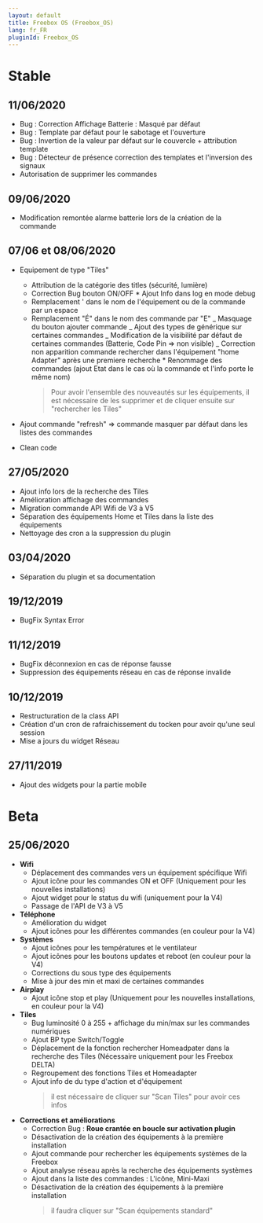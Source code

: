 ```yaml
---
layout: default
title: Freebox OS (Freebox_OS)
lang: fr_FR
pluginId: Freebox_OS
---
```


# Stable

## 11/06/2020

- Bug : Correction Affichage Batterie : Masqué par défaut
- Bug : Template par défaut pour le sabotage et l'ouverture
- Bug : Invertion de la valeur par défaut sur le couvercle + attribution template
- Bug : Détecteur de présence correction des templates et l'inversion des signaux
- Autorisation de supprimer les commandes

## 09/06/2020

- Modification remontée alarme batterie lors de la création de la commande

## 07/06 et 08/06/2020

- Equipement de type "Tiles"

  - Attribution de la catégorie des titles (sécurité, lumière)
  - Correction Bug bouton ON/OFF \* Ajout Info dans log en mode debug
  - Remplacement ' dans le nom de l'équipement ou de la commande par un espace
  - Remplacement "É" dans le nom des commande par "E"
    _ Masquage du bouton ajouter commande
    _ Ajout des types de générique sur certaines commandes
    _ Modification de la visibilité par défaut de certaines commandes (Batterie, Code Pin => non visible)
    _ Correction non apparition commande rechercher dans l'équipement "home Adapter" après une premiere recherche \* Renommage des commandes (ajout Etat dans le cas où la commande et l'info porte le même nom)
    > Pour avoir l'ensemble des nouveautés sur les équipements, il est nécessaire de les supprimer et de cliquer ensuite sur "rechercher les Tiles"

- Ajout commande "refresh" => commande masquer par défaut dans les listes des commandes
- Clean code

## 27/05/2020

- Ajout info lors de la recherche des Tiles
- Amélioration affichage des commandes
- Migration commande API Wifi de V3 à V5
- Séparation des équipements Home et Tiles dans la liste des équipements
- Nettoyage des cron a la suppression du plugin

## 03/04/2020

- Séparation du plugin et sa documentation

## 19/12/2019

- BugFix Syntax Error

## 11/12/2019

- BugFix déconnexion en cas de réponse fausse
- Suppression des équipements réseau en cas de réponse invalide

## 10/12/2019

- Restructuration de la class API
- Création d'un cron de rafraichissement du tocken pour avoir qu'une seul session
- Mise a jours du widget Réseau

## 27/11/2019

- Ajout des widgets pour la partie mobile

# Beta

## 25/06/2020

- **Wifi**
  - Déplacement des commandes vers un équipement spécifique Wifi
  - Ajout icône pour les commandes ON et OFF (Uniquement pour les nouvelles installations)
  - Ajout widget pour le status du wifi (uniquement pour la V4)
  - Passage de l'API de V3 à V5
- **Téléphone**
  - Amélioration du widget
  - Ajout icônes pour les différentes commandes (en couleur pour la V4)
- **Systèmes**
  - Ajout icônes pour les températures et le ventilateur
  - Ajout icônes pour les boutons updates et reboot (en couleur pour la V4)
  - Corrections du sous type des équipements
  - Mise à jour des min et maxi de certaines commandes
- **Airplay**
  - Ajout icône stop et play (Uniquement pour les nouvelles installations, en couleur pour la V4)
- **Tiles**
  - Bug luminosité 0 à 255 + affichage du min/max sur les commandes numériques
  - Ajout BP type Switch/Toggle
  - Déplacement de la fonction rechercher Homeadpater dans la recherche des Tiles (Nécessaire uniquement pour les Freebox DELTA)
  - Regroupement des fonctions Tiles et Homeadapter
  - Ajout info de du type d'action et d'équipement
    > il est nécessaire de cliquer sur "Scan Tiles" pour avoir ces infos
- **Corrections et améliorations**
  - Correction Bug : **Roue crantée en boucle sur activation plugin**
  - Désactivation de la création des équipements à la première installation
  - Ajout commande pour rechercher les équipements systèmes de la Freebox
  - Ajout analyse réseau après la recherche des équipements systèmes
  - Ajout dans la liste des commandes : L'icône, Mini-Maxi
  - Désactivation de la création des équipements à la première installation
    > il faudra cliquer sur "Scan équipements standard"
